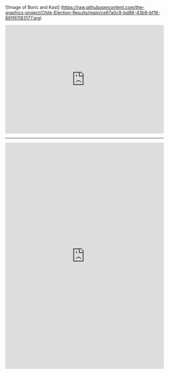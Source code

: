 ![Image of Boric and Kast] (https://raw.githubusercontent.com/the-graphics-project/Chile-Election-Results/main/ce67a0c9-bd86-43b9-bf16-881f61183177.jpg)
<iframe title="Presidential Election Results - 2nd Round" aria-label="Table" id="datawrapper-chart-LcrA4" src="https://datawrapper.dwcdn.net/LcrA4/2/" scrolling="no" frameborder="0" style="width: 0; min-width: 100% !important; border: none;" height="345"></iframe><script type="text/javascript">!function(){"use strict";window.addEventListener("message",(function(e){if(void 0!==e.data["datawrapper-height"]){var t=document.querySelectorAll("iframe");for(var a in e.data["datawrapper-height"])for(var r=0;r<t.length;r++){if(t[r].contentWindow===e.source)t[r].style.height=e.data["datawrapper-height"][a]+"px"}}}))}(); </script>
<hr>
  <iframe title="Results by Region" aria-label="Map" id="datawrapper-chart-sYvYQ" src="https://datawrapper.dwcdn.net/sYvYQ/1/" scrolling="no" frameborder="0" style="width: 0; min-width: 100% !important; border: none;" height="719"></iframe><script type="text/javascript">!function(){"use strict";window.addEventListener("message",(function(e){if(void 0!==e.data["datawrapper-height"]){var t=document.querySelectorAll("iframe");for(var a in e.data["datawrapper-height"])for(var r=0;r<t.length;r++){if(t[r].contentWindow===e.source)t[r].style.height=e.data["datawrapper-height"][a]+"px"}}}))}(); </script>
